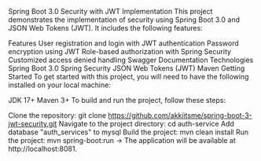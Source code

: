Spring Boot 3.0 Security with JWT Implementation
This project demonstrates the implementation of security using Spring Boot 3.0 and JSON Web Tokens (JWT). It includes the following features:

Features
User registration and login with JWT authentication
Password encryption using JWT
Role-based authorization with Spring Security
Customized access denied handling
Swagger Documentation
Technologies
Spring Boot 3.0
Spring Security
JSON Web Tokens (JWT)
Maven
Getting Started
To get started with this project, you will need to have the following installed on your local machine:

JDK 17+
Maven 3+
To build and run the project, follow these steps:

Clone the repository: git clone https://github.com/akkiitsme/spring-boot-3-jwt-security.git
Navigate to the project directory: cd auth-service
Add database "auth_services" to mysql
Build the project: mvn clean install
Run the project: mvn spring-boot:run
-> The application will be available at http://localhost:8081.
